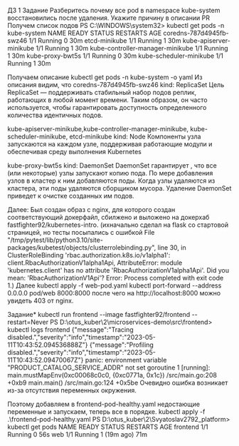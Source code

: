ДЗ 1
Задание
Разберитесь почему все pod в namespace kube-system восстановились после удаления. Укажите причину в описании PR
Получем список подов
PS C:\WINDOWS\system32> kubectl get pods -n kube-system
NAME                               READY   STATUS    RESTARTS   AGE
coredns-787d4945fb-swz46           1/1     Running   0          30m
etcd-minikube                      1/1     Running   1          30m
kube-apiserver-minikube            1/1     Running   1          30m
kube-controller-manager-minikube   1/1     Running   1          30m
kube-proxy-bwt5s                   1/1     Running   0          30m
kube-scheduler-minikube            1/1     Running   1          30m

Получаем описание
kubectl get pods -n kube-system -o yaml
Из описания видим, что 
coredns-787d4945fb-swz46
kind: ReplicaSet
Цель ReplicaSet — поддерживать стабильный набор подов реплик, работающих в любой момент времени. Таким образом, он часто используется, чтобы гарантировать доступность определенного количества идентичных подов.

kube-apiserver-minikube,kube-controller-manager-minikube, kube-scheduler-minikube, etcd-minikube
kind: Node
Компоненты узла запускаются на каждом узле, поддерживая работающие модули и обеспечивая среду выполнения Kubernetes

kube-proxy-bwt5s 
kind: DaemonSet
DaemonSet гарантирует , что все (или некоторые) узлы запускают копию пода. По мере добавления узлов в кластер к ним добавляются поды. Когда узлы удаляются из кластера, эти поды удаляются сборщиком мусора. Удаление DaemonSet приведет к очистке созданных им подов.

Далее:
Был создан образ с nginx, для которого создан соответствующий докерфайл, сбилжено и выложено на докерхаб
fastfighter92/kubernetes-intro. (ихначально сделал на flask со стартовой страницей, но тесты посыпались с ошибкой File "/tmp/pytest/lib/python3.10/site-packages/kubetest/objects/clusterrolebinding.py", line 30, in ClusterRoleBinding
    'rbac.authorization.k8s.io/v1alpha1': client.RbacAuthorizationV1alpha1Api,
AttributeError: module 'kubernetes.client' has no attribute 'RbacAuthorizationV1alpha1Api'. Did you mean: 'RbacAuthorizationV1Api'?
Error: Process completed with exit code 1.)
Далее
kubectl apply -f web-pod.yaml
kubectl port-forward --address 0.0.0.0 pod/web 8000:8000 
после чего на http://localhost:8000 можно увидеть 403 от nginx.

Задание*
kubectl run frontend --image fastfighter92/frontend --restart=Never 
PS D:\otus_kuber\2\microservices-demo\src\frontend> kubectl logs frontend
	{"message":"Tracing disabled.","severity":"info","timestamp":"2023-05-11T10:43:52.094536888Z"}
	{"message":"Profiling disabled.","severity":"info","timestamp":"2023-05-11T10:43:52.09470067Z"}
	panic: environment variable "PRODUCT_CATALOG_SERVICE_ADDR" not set
	goroutine 1 [running]:
	main.mustMapEnv(0xc00068c0c0, {0xc0771a, 0x1c})
			/src/main.go:208 +0xb9
	main.main()
			/src/main.go:124 +0x5be
Очевидно ошибка возникает из-за отсутcтвия переменных окружения. 

Поэтому добавляем в frontend-pod-healthy.yaml недостающие переменные и запускаем, теперь все в порядке.
kubectl apply -f .\frontend-pod-healthy.yaml
 PS D:\otus_kuber\2\Svyatoslav2792_platform> kubectl get pods
	NAME       READY   STATUS    RESTARTS      AGE
	frontend   1/1     Running   0             56s
	web        1/1     Running   1 (19m ago)   71m
	
